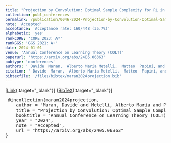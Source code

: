 ```yaml
---
title: "Projection by Convolution: Optimal Sample Complexity for RL in Continuous-Space MDPs"
collection: publ_conferences
permalink: /publication/0046-2024-Projection-by-Convolution-Optimal-Sample-Complexity-for-RL-in-Continuous-Space-MDPs
note: 'Accepted'
acceptance: 'Acceptance rate: 160/448 (35.7%)'
alphabetic: 'yes'
rankCORE: 'CORE 2023: A*'
rankGGS: 'GGS 2021: A+'
date: 2024-01-01
venue: 'Annual Conference on Learning Theory (COLT)'
paperurl: 'https://arxiv.org/abs/2405.06363'
pubtype: 'conferences'
authors: ' Davide  Maran,  Alberto Maria Metelli,  Matteo  Papini, and  Marcello  Restelli'
citation: ' Davide  Maran,  Alberto Maria Metelli,  Matteo  Papini, and  Marcello  Restelli&quot;Projection by Convolution: Optimal Sample Complexity for RL in Continuous-Space MDPs.&quot; Annual Conference on Learning Theory (COLT), 2024'
bibtexfile: '/files/bibtex/maran2024projection.bib'
---
```

 [[Link](https://arxiv.org/abs/2405.06363){:target="_blank"}] [[BibTeX](/files/bibtex/maran2024projection.bib){:target="_blank"}] 
<pre> @incollection{maran2024projection,
    author = "Maran, Davide and Metelli, Alberto Maria and Papini, Matteo and Restelli, Marcello",
    title = "Projection by Convolution: Optimal Sample Complexity for RL in Continuous-Space MDPs",
    booktitle = "Annual Conference on Learning Theory (COLT)",
    year = "2024",
    note = "Accepted",
    url = "https://arxiv.org/abs/2405.06363"
} </pre>
